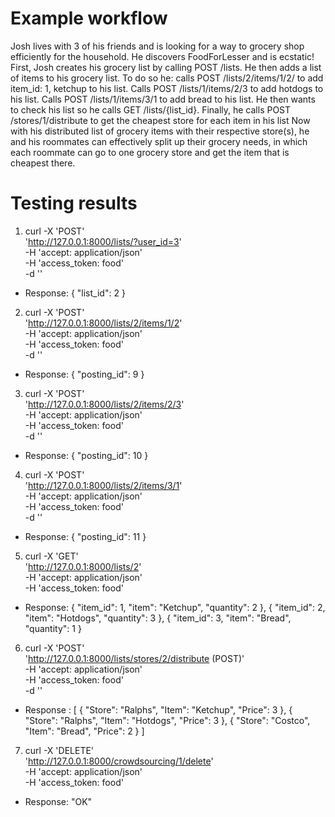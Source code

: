 # Example workflow
Josh lives with 3 of his friends and is looking for a way to grocery shop efficiently for the household. He discovers FoodForLesser and is ecstatic! First, Josh creates his grocery list by calling POST /lists. He then adds a list of items to his grocery list. To do so he: calls POST /lists/2/items/1/2/ to add item_id: 1, ketchup to his list. Calls POST /lists/1/items/2/3 to add hotdogs to his list. Calls POST /lists/1/items/3/1 to add bread to his list. He then wants to check his list so he calls GET /lists/{list_id}. Finally, he calls POST /stores/1/distribute to get the cheapest store for each item in his list Now with his distributed list of grocery items with their respective store(s), he and his roommates can effectively split up their grocery needs, in which each roommate can go to one grocery store and get the item that is cheapest there.

# Testing results
1. curl -X 'POST' \
  'http://127.0.0.1:8000/lists/?user_id=3' \
  -H 'accept: application/json' \
  -H 'access_token: food' \
  -d ''
- Response: { "list_id": 2 }
 
2. curl -X 'POST' \
  'http://127.0.0.1:8000/lists/2/items/1/2' \
  -H 'accept: application/json' \
  -H 'access_token: food' \
  -d ''
- Response: { "posting_id": 9 }

3. curl -X 'POST' \
  'http://127.0.0.1:8000/lists/2/items/2/3' \
  -H 'accept: application/json' \
  -H 'access_token: food' \
  -d ''
- Response: { "posting_id": 10 }

4. curl -X 'POST' \
  'http://127.0.0.1:8000/lists/2/items/3/1' \
  -H 'accept: application/json' \
  -H 'access_token: food' \
  -d ''
- Response: { "posting_id": 11 }

5. curl -X 'GET' \
  'http://127.0.0.1:8000/lists/2' \
  -H 'accept: application/json' \
  -H 'access_token: food'  
- Response: {
    "item_id": 1,
    "item": "Ketchup",
    "quantity": 2
  },
  {
    "item_id": 2,
    "item": "Hotdogs",
    "quantity": 3
  },
  {
    "item_id": 3,
    "item": "Bread",
    "quantity": 1
  }

6. curl -X 'POST' \
  'http://127.0.0.1:8000/lists/stores/2/distribute (POST)' \
  -H 'accept: application/json' \
  -H 'access_token: food' \
  -d ''
- Response : [
  {
    "Store": "Ralphs",
    "Item": "Ketchup",
    "Price": 3
  },
  {
    "Store": "Ralphs",
    "Item": "Hotdogs",
    "Price": 3
  },
  {
    "Store": "Costco",
    "Item": "Bread",
    "Price": 2
  }
]

7. curl -X 'DELETE' \
  'http://127.0.0.1:8000/crowdsourcing/1/delete' \
  -H 'accept: application/json' \
  -H 'access_token: food'
- Response: "OK"
